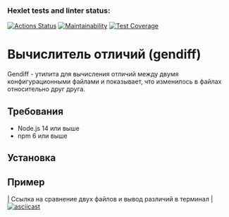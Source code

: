 ### Hexlet tests and linter status:

[![Actions Status](https://github.com/Kitovskiy64/frontend-project-46/actions/workflows/hexlet-check.yml/badge.svg)](https://github.com/Kitovskiy64/frontend-project-46/actions)
[![Maintainability](https://api.codeclimate.com/v1/badges/ea560fb0dd2b5e8d3c7d/maintainability)](https://codeclimate.com/github/Kitovskiy64/frontend-project-46/maintainability)
[![Test Coverage](https://api.codeclimate.com/v1/badges/ea560fb0dd2b5e8d3c7d/test_coverage)](https://codeclimate.com/github/Kitovskiy64/frontend-project-46/test_coverage)

# Вычислитель отличий (gendiff)

Gendiff - утилита для вычисления отличий между двумя конфигурационными файлами и показывает, что изменилось в файлах относительно друг друга.

## Требования

- Node.js 14 или выше
- npm 6 или выше

## Установка

## Пример

| Ссылка на сравнение двух файлов и вывод различий в терминал |
[![asciicast](https://asciinema.org/a/TM4MQesCzKhB30duZQ08L695Q.svg)](https://asciinema.org/a/TM4MQesCzKhB30duZQ08L695Q)
